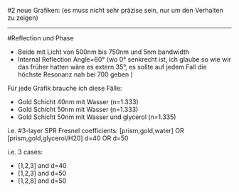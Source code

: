 #2 neue Grafiken:
(es muss nicht sehr präzise sein, nur um den Verhalten zu zeigen)

------------------------------------
#Reflection und Phase
- Beide mit Licht von 500nm bis 750nm  und 5nm bandwidth
- Internal Reflection Angle=60° (wo 0° senkrecht ist, ich glaube so wie wir das früher hatten wäre es extern  35°, es sollte auf jedem Fall die höchste  Resonanz nah bei 700 geben  ) 
 
Für jede Grafik brauche ich diese Fälle:
- Gold Schicht 40nm  mit Wasser (n=1.333)
- Gold Schicht 50nm  mit Wasser (n=1.333)
- Gold Schicht 50nm  mit Wasser und glycerol (n=1.335)

i.e.
#3-layer SPR Fresnel coefficients:
[prism,gold,water] OR [prism,gold,glycerol/H20]
d=40 OR d=50

i.e. 3 cases:
- [1,2,3] and d=40
- [1,2,3] and d=50
- [1,2,8] and d=50